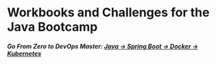 # Workbooks and Challenges for the Java Bootcamp

##### **Go From Zero to DevOps Master**: *[Java → Spring Boot → Docker → Kubernetes](https://rslim087a.github.io/zero-devops-roadmap/)*
